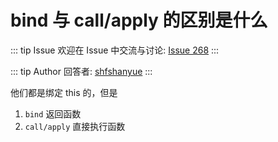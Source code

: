 # bind 与 call/apply 的区别是什么



::: tip Issue 
 欢迎在 Issue 中交流与讨论: [Issue 268](https://github.com/shfshanyue/Daily-Question/issues/268) 
:::

::: tip Author 
回答者: [shfshanyue](https://github.com/shfshanyue) 
:::

他们都是绑定 this 的，但是

1. `bind` 返回函数
1. `call/apply` 直接执行函数